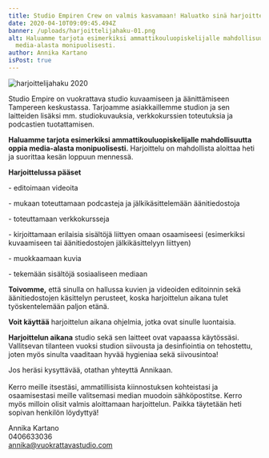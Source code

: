 ```yaml
---
title: Studio Empiren Crew on valmis kasvamaan! Haluatko sinä harjoitteluun meille?
date: 2020-04-10T09:09:45.494Z
banner: /uploads/harjoittelijahaku-01.png
alt: Haluamme tarjota esimerkiksi ammattikouluopiskelijalle mahdollisuutta oppia
  media-alasta monipuolisesti.
author: Annika Kartano
isPost: true
---
```



![harjoittelijahaku 2020](/uploads/harjoittelijahaku-01.png "Studio Empire harjoittelijahaku 2020")

Studio Empire on vuokrattava studio kuvaamiseen ja äänittämiseen Tampereen keskustassa. Tarjoamme asiakkaillemme studion ja sen laitteiden lisäksi mm. studiokuvauksia, verkkokurssien toteutuksia ja podcastien tuotattamisen.

**Haluamme tarjota esimerkiksi ammattikouluopiskelijalle mahdollisuutta oppia media-alasta monipuolisesti.** Harjoittelu on mahdollista aloittaa heti ja suorittaa kesän loppuun mennessä.



**Harjoittelussa pääset**

\- editoimaan videoita

\- mukaan toteuttamaan podcasteja ja jälkikäsittelemään äänitiedostoja

\- toteuttamaan verkkokursseja

\- kirjoittamaan erilaisia sisältöjä liittyen omaan osaamiseesi (esimerkiksi kuvaamiseen tai äänitiedostojen jälkikäsittelyyn liittyen)

\- muokkaamaan kuvia

\- tekemään sisältöjä sosiaaliseen mediaan

**Toivomme,** että sinulla on hallussa kuvien ja videoiden editoinnin sekä äänitiedostojen käsittelyn perusteet, koska harjoittelun aikana tulet työskentelemään paljon etänä.

**Voit käyttää** harjoittelun aikana ohjelmia, jotka ovat sinulle luontaisia.

**Harjoittelun aikana** studio sekä sen laitteet ovat vapaassa käytössäsi. Vallitsevan tilanteen vuoksi studion siivousta ja desinfiointia on tehostettu, joten myös sinulta vaaditaan hyvää hygieniaa sekä siivousintoa!

Jos heräsi kysyttävää, otathan yhteyttä Annikaan.\
\
Kerro meille itsestäsi, ammatillisista kiinnostuksen kohteistasi ja osaamisestasi meille valitsemasi median muodoin sähköpostitse. Kerro myös milloin olisit valmis aloittamaan harjoittelun. Paikka täytetään heti sopivan henkilön löydyttyä!

Annika Kartano\
0406633036\
annika@vuokrattavastudio.com